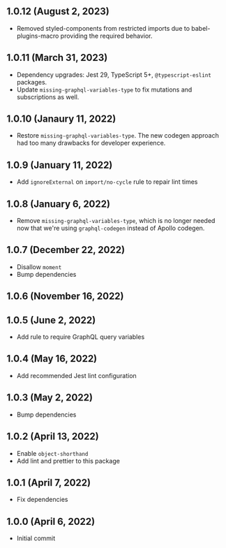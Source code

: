 ## 1.0.12 (August 2, 2023)

- Removed styled-components from restricted imports due to babel-plugins-macro providing the required behavior.

## 1.0.11 (March 31, 2023)

- Dependency upgrades: Jest 29, TypeScript 5+, `@typescript-eslint` packages.
- Update `missing-graphql-variables-type` to fix mutations and subscriptions as well.

## 1.0.10 (Janaury 11, 2022)

- Restore `missing-graphql-variables-type`. The new codegen approach had too many drawbacks for developer experience.

## 1.0.9 (January 11, 2022)

- Add `ignoreExternal` on `import/no-cycle` rule to repair lint times

## 1.0.8 (January 6, 2022)

- Remove `missing-graphql-variables-type`, which is no longer needed now that we're using `graphql-codegen` instead of Apollo codegen.

## 1.0.7 (December 22, 2022)

- Disallow `moment`
- Bump dependencies

## 1.0.6 (November 16, 2022)

## 1.0.5 (June 2, 2022)

- Add rule to require GraphQL query variables

## 1.0.4 (May 16, 2022)

- Add recommended Jest lint configuration

## 1.0.3 (May 2, 2022)

- Bump dependencies

## 1.0.2 (April 13, 2022)

- Enable `object-shorthand`
- Add lint and prettier to this package

## 1.0.1 (April 7, 2022)

- Fix dependencies

## 1.0.0 (April 6, 2022)

- Initial commit
